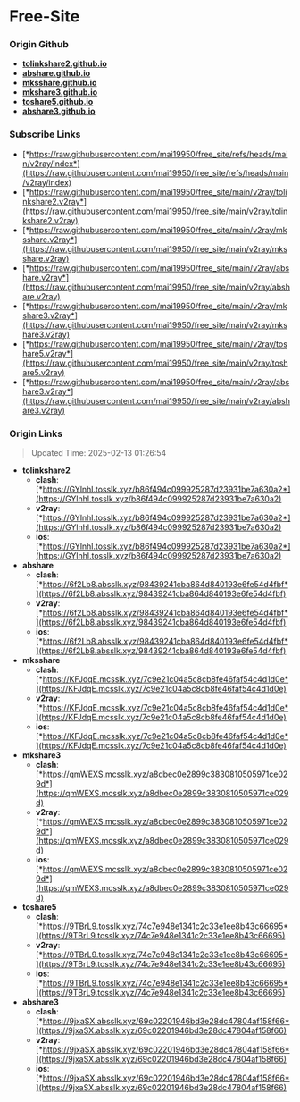 # Free-Site

### Origin Github

- [**tolinkshare2.github.io**](https://github.com/tolinkshare2/tolinkshare2.github.io)
- [**abshare.github.io**](https://github.com/abshare/abshare.github.io)
- [**mksshare.github.io**](https://github.com/mksshare/mksshare.github.io)
- [**mkshare3.github.io**](https://github.com/mkshare3/mkshare3.github.io)
- [**toshare5.github.io**](https://github.com/toshare5/toshare5.github.io)
- [**abshare3.github.io**](https://github.com/abshare3/abshare3.github.io)

### Subscribe Links

- [*https://raw.githubusercontent.com/mai19950/free_site/refs/heads/main/v2ray/index*](https://raw.githubusercontent.com/mai19950/free_site/refs/heads/main/v2ray/index)
- [*https://raw.githubusercontent.com/mai19950/free_site/main/v2ray/tolinkshare2.v2ray*](https://raw.githubusercontent.com/mai19950/free_site/main/v2ray/tolinkshare2.v2ray)
- [*https://raw.githubusercontent.com/mai19950/free_site/main/v2ray/mksshare.v2ray*](https://raw.githubusercontent.com/mai19950/free_site/main/v2ray/mksshare.v2ray)
- [*https://raw.githubusercontent.com/mai19950/free_site/main/v2ray/abshare.v2ray*](https://raw.githubusercontent.com/mai19950/free_site/main/v2ray/abshare.v2ray)
- [*https://raw.githubusercontent.com/mai19950/free_site/main/v2ray/mkshare3.v2ray*](https://raw.githubusercontent.com/mai19950/free_site/main/v2ray/mkshare3.v2ray)
- [*https://raw.githubusercontent.com/mai19950/free_site/main/v2ray/toshare5.v2ray*](https://raw.githubusercontent.com/mai19950/free_site/main/v2ray/toshare5.v2ray)
- [*https://raw.githubusercontent.com/mai19950/free_site/main/v2ray/abshare3.v2ray*](https://raw.githubusercontent.com/mai19950/free_site/main/v2ray/abshare3.v2ray)

### Origin Links

> Updated Time: 2025-02-13 01:26:54

- **tolinkshare2**
  - **clash**: [*https://GYlnhl.tosslk.xyz/b86f494c099925287d23931be7a630a2*](https://GYlnhl.tosslk.xyz/b86f494c099925287d23931be7a630a2)
  - **v2ray**: [*https://GYlnhl.tosslk.xyz/b86f494c099925287d23931be7a630a2*](https://GYlnhl.tosslk.xyz/b86f494c099925287d23931be7a630a2)
  - **ios**: [*https://GYlnhl.tosslk.xyz/b86f494c099925287d23931be7a630a2*](https://GYlnhl.tosslk.xyz/b86f494c099925287d23931be7a630a2)
- **abshare**
  - **clash**: [*https://6f2Lb8.absslk.xyz/98439241cba864d840193e6fe54d4fbf*](https://6f2Lb8.absslk.xyz/98439241cba864d840193e6fe54d4fbf)
  - **v2ray**: [*https://6f2Lb8.absslk.xyz/98439241cba864d840193e6fe54d4fbf*](https://6f2Lb8.absslk.xyz/98439241cba864d840193e6fe54d4fbf)
  - **ios**: [*https://6f2Lb8.absslk.xyz/98439241cba864d840193e6fe54d4fbf*](https://6f2Lb8.absslk.xyz/98439241cba864d840193e6fe54d4fbf)
- **mksshare**
  - **clash**: [*https://KFJdqE.mcsslk.xyz/7c9e21c04a5c8cb8fe46faf54c4d1d0e*](https://KFJdqE.mcsslk.xyz/7c9e21c04a5c8cb8fe46faf54c4d1d0e)
  - **v2ray**: [*https://KFJdqE.mcsslk.xyz/7c9e21c04a5c8cb8fe46faf54c4d1d0e*](https://KFJdqE.mcsslk.xyz/7c9e21c04a5c8cb8fe46faf54c4d1d0e)
  - **ios**: [*https://KFJdqE.mcsslk.xyz/7c9e21c04a5c8cb8fe46faf54c4d1d0e*](https://KFJdqE.mcsslk.xyz/7c9e21c04a5c8cb8fe46faf54c4d1d0e)
- **mkshare3**
  - **clash**: [*https://qmWEXS.mcsslk.xyz/a8dbec0e2899c3830810505971ce029d*](https://qmWEXS.mcsslk.xyz/a8dbec0e2899c3830810505971ce029d)
  - **v2ray**: [*https://qmWEXS.mcsslk.xyz/a8dbec0e2899c3830810505971ce029d*](https://qmWEXS.mcsslk.xyz/a8dbec0e2899c3830810505971ce029d)
  - **ios**: [*https://qmWEXS.mcsslk.xyz/a8dbec0e2899c3830810505971ce029d*](https://qmWEXS.mcsslk.xyz/a8dbec0e2899c3830810505971ce029d)
- **toshare5**
  - **clash**: [*https://9TBrL9.tosslk.xyz/74c7e948e1341c2c33e1ee8b43c66695*](https://9TBrL9.tosslk.xyz/74c7e948e1341c2c33e1ee8b43c66695)
  - **v2ray**: [*https://9TBrL9.tosslk.xyz/74c7e948e1341c2c33e1ee8b43c66695*](https://9TBrL9.tosslk.xyz/74c7e948e1341c2c33e1ee8b43c66695)
  - **ios**: [*https://9TBrL9.tosslk.xyz/74c7e948e1341c2c33e1ee8b43c66695*](https://9TBrL9.tosslk.xyz/74c7e948e1341c2c33e1ee8b43c66695)
- **abshare3**
  - **clash**: [*https://9jxaSX.absslk.xyz/69c02201946bd3e28dc47804af158f66*](https://9jxaSX.absslk.xyz/69c02201946bd3e28dc47804af158f66)
  - **v2ray**: [*https://9jxaSX.absslk.xyz/69c02201946bd3e28dc47804af158f66*](https://9jxaSX.absslk.xyz/69c02201946bd3e28dc47804af158f66)
  - **ios**: [*https://9jxaSX.absslk.xyz/69c02201946bd3e28dc47804af158f66*](https://9jxaSX.absslk.xyz/69c02201946bd3e28dc47804af158f66)
